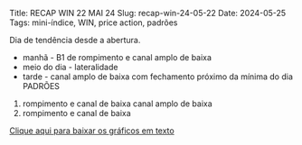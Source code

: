 Title: RECAP WIN 22 MAI 24
Slug: recap-win-24-05-22
Date: 2024-05-25
Tags: mini-índice, WIN, price action, padrões

Dia de tendência desde a abertura.  

* manhã - B1 de rompimento e  canal amplo de baixa
* meio do dia - lateralidade
* tarde - canal amplo de baixa com fechamento próximo da mínima do dia
PADRÕES
1. rompimento e canal de baixa
canal amplo de baixa
2. rompimento e canal de baixa
  
[Clique aqui para baixar os gráficos em texto]({attach}/padroes/WIN-24-05-22.zip)
